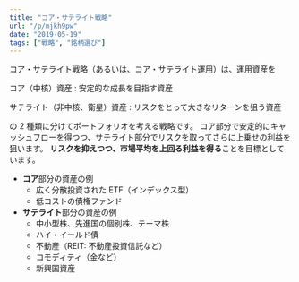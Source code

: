 ```yaml
---
title: "コア・サテライト戦略"
url: "/p/mjkh9pw"
date: "2019-05-19"
tags: ["戦略", "銘柄選び"]
---
```


コア・サテライト戦略（あるいは、コア・サテライト運用）は、運用資産を

コア（中核）資産
: 安定的な成長を目指す資産

サテライト（非中核、衛星）資産
: リスクをとって大きなリターンを狙う資産

の 2 種類に分けてポートフォリオを考える戦略です。
コア部分で安定的にキャッシュフローを得つつ、サテライト部分でリスクを取ってさらに上乗せの利益を狙います。
**リスクを抑えつつ、市場平均を上回る利益を得る**ことを目標としています。

- <b>コア</b>部分の資産の例
    - 広く分散投資された ETF（インデックス型）
    - 低コストの債権ファンド
- <b>サテライト</b>部分の資産の例
    - 中小型株、先進国の個別株、テーマ株
    - ハイ・イールド債
    - 不動産（REIT: 不動産投資信託など）
    - コモディティ（金など）
    - 新興国資産

